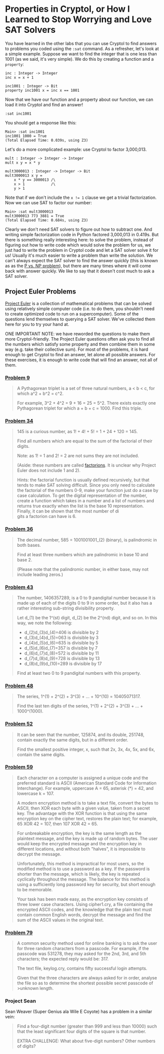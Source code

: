 # Properties in Cryptol, or How I Learned to Stop Worrying and Love SAT Solvers

You have learned in the other labs that you can use Cryptol to find answers to problems you coded using the `:sat` command.  As a refresher, let's look at a simple example.  Suppose we want to find the integer that is one less than 1001 (as we said, it's very simple).  We do this by creating a function and a `property`:

```
inc : Integer -> Integer
inc x = x + 1

inc1001 : Integer -> Bit
property inc1001 x = inc x == 1001
```

Now that we have our function and a property about our function, we can load it into Cryptol and find an answer!

```shell
:sat inc1001
```
You should get a response like this:
```shell
Main> :sat inc1001 
inc1001 1000 = True
(Total Elapsed Time: 0.039s, using Z3)
```
Let's do a more complicated example: use Cryptol to factor 3,000,013.

```
mult : Integer -> Integer -> Integer
mult x y = x * y

mult3000013 : Integer -> Integer -> Bit
mult3000013 x y =
    x * y == 3000013 /\
    x > 1            /\
    y > 1
```
Note that if we don't include the `x != 1` clause we get a trivial factorization.  Now we can use SAT to factor our number:
```shell
Main> :sat mult3000013 
mult3000013 773 3881 = True
(Total Elapsed Time: 0.684s, using Z3)
```
Clearly we don't need SAT solvers to figure out how to subtract one.  And writing simple factorization code in Python factored 3,000,013 in 0.419s.  But there is something really interesting here: to solve the problem, instead of figuring out how to write code which would solve the problem for us, we just had to write the problem in Cryptol code and let a SAT solver solve it for us!  Usually it's much easier to write a problem than write the solution.  We can't always expect the SAT solver to find the answer quickly (this is known as as the [P vs. NP problem](https://en.wikipedia.org/wiki/P_versus_NP_problem)), but there are many times where it will come back with answer quickly.  We like to say that it doesn't cost much to ask a SAT solver.

## Project Euler Problems

[Project Euler](https://projecteuler.net/) is a collection of mathematical problems that can be solved using relatively simple computer code (i.e. to do them, you shouldn't need to create optimized code to run on a supercomputer).  Some of the questions lend themselves to querying a SAT solver.  We've collected them here for you to try your hand at.

ONE IMPORTANT NOTE: we have reworded the questions to make them more Cryptol-friendly.  The Project Euler questions often ask you to find all the numbers which satisfy some property and then combine them in some way (e.g. take their collective sum).  For most of the problems, it is hard enough to get Cryptol to find an answer, let alone all possible answers.  For these exercises, it is enough to write code that will find an answer, not all of them.

### [Problem 9](https://projecteuler.net/problem=9)

> A Pythagorean triplet is a set of three natural numbers, a < b < c, for which a^2 + b^2 = c^2.
> 
> For example, 3^2 + 4^2 = 9 + 16 = 25 = 5^2.  There exists exactly one Pythagorean triplet for which a + b + c = 1000.  Find this triple.

### [Problem 34](https://projecteuler.net/problem=34)

> 145 is a curious number, as 1! + 4! + 5! = 1 + 24 + 120 = 145.
>
> Find all numbers which are equal to the sum of the factorial of their digits.
> 
> Note: as 1! = 1 and 2! = 2 are not sums they are not included.
>
> (Aside: these numbers are called [factorions](https://en.wikipedia.org/wiki/Factorion).  It is unclear why Project Euler does not include 1 and 2).
>
> Hints: the factorial function is usually defined recursively, but that tends to make SAT solving difficult.  Since you only need to calculate the factorial of the numbers 0-9, make your function just do a case by case calculation.  To get the digital representation of the number, create a function which takes in a number and a list of numbers and returns true exactly when the list is the base 10 representation.  Finally, it can be shown that the most number of di\
gits a factorion can have is 6.

### [Problem 36](https://projecteuler.net/problem=36)

> The decimal number, 585 = 1001001001_(2) (binary), is palindromic in both bases.
>
> Find at least three numbers which are palindromic in base 10 and base 2.
>
> (Please note that the palindromic number, in either base, may not include leading zeros.)

### [Problem 43](https://projecteuler.net/problem=43)

> The number, 1406357289, is a 0 to 9 pandigital number because it is made up of each of the digits 0 to 9 in some order, but it also has a rather interesting sub-string divisibility property.
>
> Let d_(1) be the 1^(st) digit, d_(2) be the 2^(nd) digit, and so on. In this way, we note the following:
>
>    * d_(2)d_(3)d_(4)=406 is divisible by 2
>    * d_(3)d_(4)d_(5)=063 is divisible by 3
>    * d_(4)d_(5)d_(6)=635 is divisible by 5
>    * d_(5)d_(6)d_(7)=357 is divisible by 7
>    * d_(6)d_(7)d_(8)=572 is divisible by 11
>    * d_(7)d_(8)d_(9)=728 is divisible by 13
>    * d_(8)d_(9)d_(10)=289 is divisible by 17
>
> Find at least two 0 to 9 pandigital numbers with this property.  

### [Problem 48](https://projecteuler.net/problem=48)

> The series, 1^(1) + 2^(2) + 3^(3) + ... + 10^(10) = 10405071317.
>
> Find the last ten digits of the series, 1^(1) + 2^(2) + 3^(3) + ... + 1000^(1000).

### [Problem 52](https://projecteuler.net/problem=52)

>It can be seen that the number, 125874, and its double, 251748, contain exactly the same digits, but in a different order.
>
> Find the smallest positive integer, x, such that 2x, 3x, 4x, 5x, and 6x, contain the same digits. 

### [Problem 59](https://projecteuler.net/problem=59)

> Each character on a computer is assigned a unique code and the preferred standard is ASCII (American Standard Code for Information Interchange). For example, uppercase A = 65, asterisk (*) = 42, and lowercase k = 107.
>
> A modern encryption method is to take a text file, convert the bytes to ASCII, then XOR each byte with a given value, taken from a secret key. The advantage with the XOR function is that using the same encryption key on the cipher text, restores the plain text; for example, 65 XOR 42 = 107, then 107 XOR 42 = 65.
>
> For unbreakable encryption, the key is the same length as the plaintext message, and the key is made up of random bytes. The user would keep the encrypted message and the encryption key in different locations, and without both "halves", it is impossible to decrypt the message.
>
> Unfortunately, this method is impractical for most users, so the modified method is to use a password as a key. If the password is shorter than the message, which is likely, the key is repeated cyclically throughout the message. The balance for this method is using a sufficiently long password key for security, but short enough
to be memorable.
>
> Your task has been made easy, as the encryption key consists of three lower case characters. Using cipher1.cry, a file containing the encrypted ASCII codes, and the knowledge that the plain text must contain common English words, decrypt the message and find the sum of the ASCII values in the original text.

### [Problem 79](https://projecteuler.net/problem=79)

> A common security method used for online banking is to ask the user for three random characters from a passcode. For example, if the passcode was 531278, they may asked for the 2nd, 3rd, and 5th characters; the expected reply would be: 317.
>
> The text file, keylog.cry, contains fifty successful login attempts.
>
> Given that the three characters are always asked for in order, analyse the file so as to determine the shortest possible secret passcode of >unknown length.

### Project Sean
Sean Weaver (Super Genius ala Wile E Coyote) has a problem in a similar vein:

> Find a four-digit number (greater than 999 and less than 10000) such that the least significant four digits of the square is that number.
>
> EXTRA CHALLENGE:
> What about five-digit numbers? Other numbers of digits?
